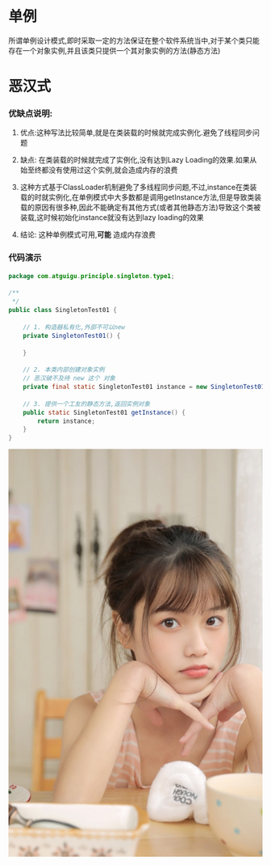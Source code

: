 # 单例
所谓单例设计模式,即时采取一定的方法保证在整个软件系统当中,对于某个类只能存在一个对象实例,并且该类只提供一个其对象实例的方法(静态方法)


# 恶汉式


### 优缺点说明:
1. 优点:这种写法比较简单,就是在类装载的时候就完成实例化.避免了线程同步问题

2. 缺点: 在类装载的时候就完成了实例化,没有达到Lazy Loading的效果.如果从始至终都没有使用过这个实例,就会造成内存的浪费

3. 这种方式基于ClassLoader机制避免了多线程同步问题,不过,instance在类装载的时就实例化,在单例模式中大多数都是调用getInstance方法,但是导致类装载的原因有很多种,因此不能确定有其他方式(或者其他静态方法)导致这个类被装载,这时候初始化instance就没有达到lazy loading的效果

4. 结论: 这种单例模式可用,__可能__ 造成内存浪费


### 代码演示

```java
package com.atguigu.principle.singleton.type1;

/**
 */
public class SingletonTest01 {

    // 1. 构造器私有化,外部不可以new
    private SingletonTest01() {

    }

    // 2. 本类内部创建对象实例
    // 恶汉破不及待 new 这个 对象
    private final static SingletonTest01 instance = new SingletonTest01();

    // 3. 提供一个工友的静态方法,返回实例对象
    public static SingletonTest01 getInstance() {
        return instance;
    }
}

```


  ![](./img/mm/meizi28.jpg)    
